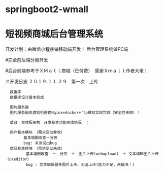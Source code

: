 # springboot2-wmall
# 短视频商城后台管理系统

开发计划：由微信小程序做移动端开发！ 后台管理系统做PC端

#完全前后端分离开发

#后台前端参考于ＸＭａｌｌ商城（已付费）　感谢Ｘｍａｌｌ作者大佬！

＃开发日志
２０１９.１１.２９　第一次　上传

      数据库
      数据库设计基本完成
      
      图片服务器
      图片服务器由虚拟机搭建Nginx+docker+ftp模拟实现完成（安全性未知）！

      后台　单体版架构　开发基本功能完成情况　：　
    
      用户基本模块　（需求变动非改）
            基本增删改查＋分页
            bug: 未测试出bug 
      商品基本模块　（需求变动未改）
             基本增删改查　＋　分页　＋　图片上传(webupload)　＋ 文本编辑图片上传（ckeditor）
             bug : 文本编辑器多图片上传，无法上传(能力不足，未解决！)
       
       
       
      
      

